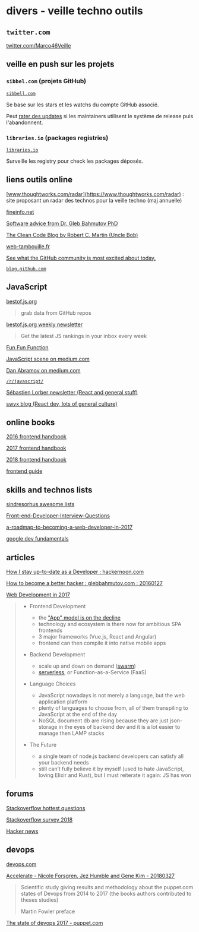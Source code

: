 # divers - veille techno outils

## `twitter.com`

[twitter.com/Marco46Veille](https://twitter.com/Marco46Veille)

## veille en push sur les projets

### `sibbel.com` (projets GitHub)

[`sibbell.com`](https://sibbell.com/github/releases/)

Se base sur les stars et les watchs du compte GitHub associé.

Peut [rater des updates](https://github.com/sibbell/support/issues/77) si les maintainers utilisent le système de release puis l'abandonnent.

### `libraries.io` (packages registries)

[`libraries.io`](https://libraries.io/)

Surveille les registry pour check les packages déposés.

## liens outils online

[www.thoughtworks.com/radar](https://www.thoughtworks.com/radar) : site proposant un radar des technos pour la veille techno (maj annuelle)

[fineinfo.net](http://fineinfo.net/)

[Software advice from Dr. Gleb Bahmutov PhD](https://glebbahmutov.com/blog/)

[The Clean Code Blog by Robert C. Martin (Uncle Bob)](http://blog.cleancoder.com/)

[web-tambouille.fr](http://web-tambouille.fr/)

[See what the GitHub community is most excited about today.](https://github.com/trending)

[`blog.github.com`](https://blog.github.com/)

## JavaScript

[bestof.js.org](https://bestof.js.org/about)

> grab data from GitHub repos

[bestof.js.org weekly newsletter](https://weekly.bestofjs.org/)

> Get the latest JS rankings in your inbox every week

[Fun Fun Function](https://www.youtube.com/channel/UCO1cgjhGzsSYb1rsB4bFe4Q)

[JavaScript scene on medium.com](https://medium.com/javascript-scene)

[Dan Abramov on medium.com](https://medium.com/@dan_abramov)

[`/r/javascript/`](https://www.reddit.com/r/javascript/)

[Sébastien Lorber newsletter (React and general stuff)](https://www.getrevue.co/profile/sebastien-lorber)

[swyx blog (React dev, lots of general culture)](https://www.swyx.io/writing)

## online books

[2016 frontend handbook](https://www.frontendhandbook.com/)

[2017 frontend handbook](https://frontendmasters.com/books/front-end-handbook/2017/)

[2018 frontend handbook](https://frontendmasters.com/books/front-end-handbook/2018/)

[frontend guide](https://github.com/grab/front-end-guide)

## skills and technos lists

[sindresorhus awesome lists](https://github.com/sindresorhus/awesome)

[Front-end-Developer-Interview-Questions](https://github.com/h5bp/Front-end-Developer-Interview-Questions)

[a-roadmap-to-becoming-a-web-developer-in-2017](https://medium.freecodecamp.org/a-roadmap-to-becoming-a-web-developer-in-2017-b6ac3dddd0cf)

[google dev fundamentals](https://developers.google.com/web/fundamentals/)

## articles

[How I stay up-to-date as a Developer : hackernoon.com](https://hackernoon.com/how-do-i-stay-up-to-date-as-a-developer-5ec773e30a82)

[How to become a better hacker : glebbahmutov.com : 20160127](https://glebbahmutov.com/blog/better-hacker/)

[Web Development in 2017](https://medium.com/@Hisako1337/web-development-in-2017-e106ec18662)

> - Frontend Development
>   - the ["App" model is on the decline](https://www.b2bmarketing.net/en-gb/resources/news/mobile-app-usage-significant-decline)
>   - technology and ecosystem is there now for ambitious SPA frontends
>   - 3 major frameworks (Vue.js, React and Angular)
>   - frontend can then compile it into native mobile apps
>
> - Backend Development
>   - scale up and down on demand ([swarm](https://docs.docker.com/engine/swarm/))
>   - [serverless](https://martinfowler.com/articles/serverless.html), or Function-as-a-Service (FaaS)
>
> - Language Choices
>   - JavaScript nowadays is not merely a language, but the web application platform
>   - plenty of languages to choose from, all of them transpiling to JavaScript at the end of the day
>   - NoSQL document db are rising because they are just json-storage in the eyes of backend dev and it is a lot easier to manage then LAMP stacks
>
> - The Future
>   - a single team of node.js backend developers can satisfy all your backend needs
>   - still can’t fully believe it by myself (used to hate JavaScript, loving Elixir and Rust), but I must reiterate it again: JS has won

## forums

[Stackoverflow hottest questions](https://stackoverflow.com/?tab=week)

[Stackoverflow survey 2018](https://insights.stackoverflow.com/survey/2018/?)

[Hacker news](https://news.ycombinator.com/news)

## devops

[devops.com](https://devops.com/)

[Accelerate - Nicole Forsgren, Jez Humble and Gene Kim - 20180327](https://itrevolution.com/book/accelerate/)

> Scientific study giving results and methodology about the puppet.com states of Devops from 2014 to 2017 (the books authors contributed to theses studies)
>
> Martin Fowler preface

[The state of devops 2017 - puppet.com](https://puppet.com/blog/2017-state-devops-report-here)
